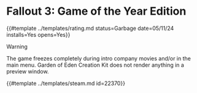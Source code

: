 # Fallout 3: Game of the Year Edition

{{#template ../templates/rating.md status=Garbage date=05/11/24 installs=Yes opens=Yes}}

> [!WARNING]
> The game freezes completely during intro company movies and/or in the main menu.
> Garden of Eden Creation Kit does not render anything in a preview window.

{{#template ../templates/steam.md id=22370}}
